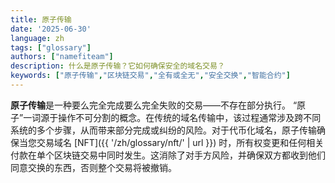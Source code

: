 ```yaml
---
title: 原子传输
date: '2025-06-30'
language: zh
tags: ["glossary"]
authors: ["namefiteam"]
description: 什么是原子传输？它如何确保安全的域名交易？
keywords: ["原子传输","区块链交易","全有或全无","安全交换","智能合约"]
---
```



**原子传输**是一种要么完全完成要么完全失败的交易——不存在部分执行。 “原子”一词源于操作不可分割的概念。在传统的域名传输中，该过程通常涉及跨不同系统的多个步骤，从而带来部分完成或纠纷的风险。对于代币化域名，原子传输确保当您交易域名 [NFT]({{ '/zh/glossary/nft/' | url }}) 时，所有权变更和任何相关付款在单个区块链交易中同时发生。这消除了对手方风险，并确保双方都收到他们同意交换的东西，否则整个交易将被撤销。